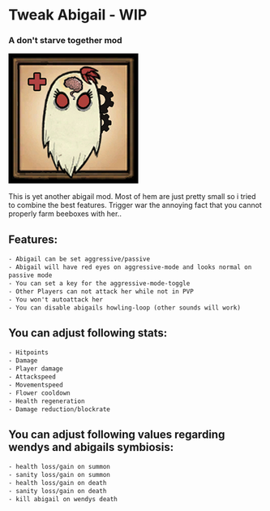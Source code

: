 # Tweak Abigail - WIP
### A don't starve together mod

![abigail.jpg](src/preview.jpg "Preview Image")

This is yet another abigail mod. Most of hem are just pretty small so i tried to combine the best features.
Trigger war the annoying fact that you cannot properly farm beeboxes with her..

## Features:
    - Abigail can be set aggressive/passive
    - Abigail will have red eyes on aggressive-mode and looks normal on passive mode
    - You can set a key for the aggressive-mode-toggle
    - Other Players can not attack her while not in PVP
    - You won't autoattack her
    - You can disable abigails howling-loop (other sounds will work)

## You can adjust following stats:
    - Hitpoints
    - Damage
    - Player damage
    - Attackspeed
    - Movementspeed
    - Flower cooldown
    - Health regeneration
    - Damage reduction/blockrate

## You can adjust following values regarding wendys and abigails symbiosis:
    - health loss/gain on summon
    - sanity loss/gain on summon
    - health loss/gain on death
    - sanity loss/gain on death
    - kill abigail on wendys death

